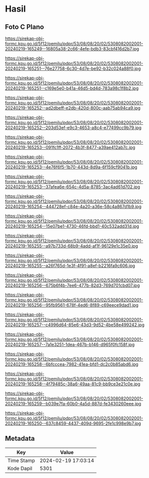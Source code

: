 # Hasil

## Foto C Plano

https://sirekap-obj-formc.kpu.go.id/5f12/pemilu/pdpr/53/08/08/20/02/5308082002001-20240219-165249--16805a38-2c66-4efe-bdb3-83cbf416d2b7.jpg

https://sirekap-obj-formc.kpu.go.id/5f12/pemilu/pdpr/53/08/08/20/02/5308082002001-20240219-165251--76e27758-6c30-4d7e-be92-b32c024a88f0.jpg

https://sirekap-obj-formc.kpu.go.id/5f12/pemilu/pdpr/53/08/08/20/02/5308082002001-20240219-165251--c169e5e0-b41a-46d5-bd4d-783a98c1f8b2.jpg

https://sirekap-obj-formc.kpu.go.id/5f12/pemilu/pdpr/53/08/08/20/02/5308082002001-20240219-165252--ad2dbeff-e2db-420d-800c-aab75ab94ca9.jpg

https://sirekap-obj-formc.kpu.go.id/5f12/pemilu/pdpr/53/08/08/20/02/5308082002001-20240219-165252--203d53ef-e9c3-4653-a8c4-e77499cc9b79.jpg

https://sirekap-obj-formc.kpu.go.id/5f12/pemilu/pdpr/53/08/08/20/02/5308082002001-20240219-165253--091fc1ff-2072-4b3f-8477-a39ae412ab7c.jpg

https://sirekap-obj-formc.kpu.go.id/5f12/pemilu/pdpr/53/08/08/20/02/5308082002001-20240219-165253--4e76f6f5-1b70-443d-8d9a-6f159cf9041b.jpg

https://sirekap-obj-formc.kpu.go.id/5f12/pemilu/pdpr/53/08/08/20/02/5308082002001-20240219-165253--37afea6e-654c-4d5a-8785-3ac4ad61d702.jpg

https://sirekap-obj-formc.kpu.go.id/5f12/pemilu/pdpr/53/08/08/20/02/5308082002001-20240219-165254--444728ef-c84e-4a20-a36e-58c4a867d1b9.jpg

https://sirekap-obj-formc.kpu.go.id/5f12/pemilu/pdpr/53/08/08/20/02/5308082002001-20240219-165254--15e07be1-4730-46fd-bbd1-40c532add31d.jpg

https://sirekap-obj-formc.kpu.go.id/5f12/pemilu/pdpr/53/08/08/20/02/5308082002001-20240219-165255--a97b733d-68b9-4add-af1f-96129e1c35e0.jpg

https://sirekap-obj-formc.kpu.go.id/5f12/pemilu/pdpr/53/08/08/20/02/5308082002001-20240219-165255--a26f765d-1e3f-4f91-a8ef-b2216fa9c606.jpg

https://sirekap-obj-formc.kpu.go.id/5f12/pemilu/pdpr/53/08/08/20/02/5308082002001-20240219-165256--675b6f4b-7ee6-477b-82d3-769d701cbd07.jpg

https://sirekap-obj-formc.kpu.go.id/5f12/pemilu/pdpr/53/08/08/20/02/5308082002001-20240219-165256--95fb9561-678f-4ed6-8f89-c69eece9dad1.jpg

https://sirekap-obj-formc.kpu.go.id/5f12/pemilu/pdpr/53/08/08/20/02/5308082002001-20240219-165257--c4996d64-85e6-43d3-9d52-4be58e499242.jpg

https://sirekap-obj-formc.kpu.go.id/5f12/pemilu/pdpr/53/08/08/20/02/5308082002001-20240219-165257--7a1e3251-1dea-467b-b146-d965f0fc158f.jpg

https://sirekap-obj-formc.kpu.go.id/5f12/pemilu/pdpr/53/08/08/20/02/5308082002001-20240219-165258--6bfcccea-7982-41ea-bfd1-dc2c0b85abd6.jpg

https://sirekap-obj-formc.kpu.go.id/5f12/pemilu/pdpr/53/08/08/20/02/5308082002001-20240219-165258--4f79485c-38a6-49aa-81c9-bb9ce3e21c0e.jpg

https://sirekap-obj-formc.kpu.go.id/5f12/pemilu/pdpr/53/08/08/20/02/5308082002001-20240219-165259--b039e7fa-60b0-4a5d-887d-fe3430260eee.jpg

https://sirekap-obj-formc.kpu.go.id/5f12/pemilu/pdpr/53/08/08/20/02/5308082002001-20240219-165250--637c8459-4437-409d-9695-2fe1c998e9b7.jpg


## Metadata

| Key        | Value               |
| ---------- | ------------------- |
| Time Stamp | 2024-02-19 17:03:14 |
| Kode Dapil | 5301                |



